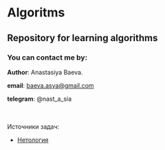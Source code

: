 # Algoritms

## Repository for learning algorithms

### You can contact me by:

**Author**: Anastasiya Baeva.

**email**: baeva.asya@gmail.com

**telegram**: @nast_a_sia

<br></br>
Источники задач:
* [Нетология](src/main/java/my/edu/Netology/README.md)